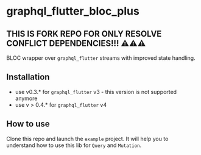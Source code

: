 # graphql_flutter_bloc_plus

## THIS IS FORK REPO FOR ONLY RESOLVE CONFLICT DEPENDENCIES!!! ⚠️⚠️⚠️

BLOC wrapper over `graphql_flutter` streams with improved state handling.

## Installation

- use v0.3.\* for `graphql_flutter` v3 - this version is not supported anymore
- use v > 0.4.\* for `graphql_flutter` v4

## How to use

Clone this repo and launch the `example` project. It will help you to understand how to use this lib
for `Query` and `Mutation`.
